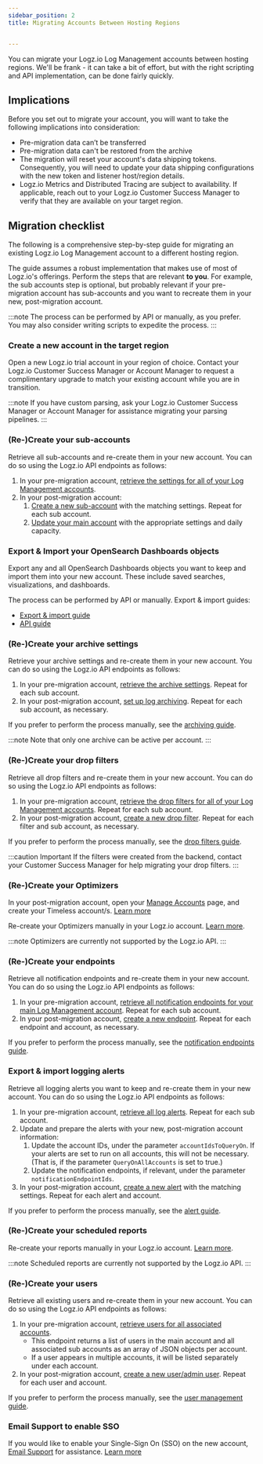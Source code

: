 ```yaml
---
sidebar_position: 2
title: Migrating Accounts Between Hosting Regions


---
```


You can migrate your Logz.io Log Management accounts between hosting regions. We'll be frank - it can take a bit of effort, but with the right scripting and API implementation, can be done fairly quickly.

## Implications

Before you set out to migrate your account, you will want to take the following implications into consideration:

* Pre-migration data can’t be transferred
* Pre-migration data can't be restored from the archive
* The migration will reset your account's data shipping tokens. Consequently, you will need to update your data shipping configurations with the new token and listener host/region details.
* Logz.io Metrics and Distributed Tracing are subject to availability. If applicable, reach out to your Logz.io Customer Success Manager to verify that they are available on your target region.




## Migration checklist

The following is a comprehensive step-by-step guide for migrating an existing Logz.io Log Management account to a different hosting region.

The guide assumes a robust implementation that makes use of most of Logz.io's offerings. Perform the steps that are relevant **to you**. For example, the sub accounts step is optional, but probably relevant if your pre-migration account has sub-accounts and you want to recreate them in your new, post-migration account.

:::note
The process can be performed by API or manually, as you prefer. You may also consider writing scripts to expedite the process.
:::




### Create a new account in the target region

Open a new Logz.io trial account in your region of choice. Contact your Logz.io Customer Success Manager or Account Manager to request a complimentary upgrade to match your existing account while you are in transition.

:::note
If you have custom parsing, ask your Logz.io Customer Success Manager or Account Manager for assistance migrating your parsing pipelines.
:::


### (Re-)Create your sub-accounts

Retrieve all sub-accounts and re-create them in your new account. You can do so using the Logz.io API endpoints as follows:

1. In your pre-migration account, [retrieve the settings for all of your Log Management accounts](https://docs.logz.io/api/#operation/getAllDetailedTimeBasedAccount).
2. In your post-migration account:
    1. [Create a new sub-account](https://docs.logz.io/api/#operation/createTimeBasedAccount) with the matching settings. Repeat for each sub account.
    2. [Update your main account](https://docs.logz.io/api/#operation/updateTimeBasedAccount) with the appropriate settings and daily capacity.



### Export & Import your OpenSearch Dashboards objects

Export any and all OpenSearch Dashboards objects you want to keep and import them into your new account. These include saved searches, visualizations, and dashboards.

The process can be performed by API or manually. Export & import guides:

* [Export & import guide](https://docs.logz.io/user-guide/logs/share-import-export)
* [API guide](https://docs.logz.io/api/#tag/Import-or-export-Kibana-objects)


### (Re-)Create your archive settings

Retrieve your archive settings and re-create them in your new account. You can do so using the Logz.io API endpoints as follows:

1. In your pre-migration account, [retrieve the archive settings](https://docs.logz.io/api/#operation/getSettingsForAccount). Repeat for each sub account.
2. In your post-migration account, [set up log archiving](https://docs.logz.io/api/#operation/createSettings). Repeat for each sub account, as necessary.

If you prefer to perform the process manually, see the [archiving guide](https://docs.logz.io/user-guide/archive-and-restore/configure-archiving.html).

:::note
Note that only one archive can be active per account.
:::


### (Re-)Create your drop filters

Retrieve all drop filters and re-create them in your new account. You can do so using the Logz.io API endpoints as follows:

1. In your pre-migration account, [retrieve the drop filters for all of your Log Management accounts](https://docs.logz.io/api/#operation/getAllForAccount). Repeat for each sub account.
2. In your post-migration account, [create a new drop filter](https://docs.logz.io/api/#operation/create). Repeat for each filter and sub account, as necessary.


If you prefer to perform the process manually, see the [drop filters guide](https://docs.logz.io/user-guide/accounts/drop-filters/).

:::caution Important
If the filters were created from the backend, contact your Customer Success Manager for help migrating your drop filters.
:::



### (Re-)Create your Optimizers

In your post-migration account, open your [Manage Accounts](https://app.logz.io/#/dashboard/settings/manage-accounts) page, and create your Timeless account/s. [Learn more](/user-guide/accounts/manage-the-main-account-and-sub-accounts.html#timeless)

Re-create your Optimizers manually in your Logz.io account. [Learn more](/user-guide/optimizers/configure-optimizers.html).

:::note
Optimizers are currently not supported by the Logz.io API.
:::

### (Re-)Create your endpoints

Retrieve all notification endpoints and re-create them in your new account. You can do so using the Logz.io API endpoints as follows:

1. In your pre-migration account, [retrieve all notification endpoints for your main Log Management account](https://docs.logz.io/api/#operation/getAllEndpoints). Repeat for each sub account.
2. In your post-migration account, [create a new endpoint](https://docs.logz.io/api/#tag/Manage-notification-endpoints). Repeat for each endpoint and account, as necessary.


If you prefer to perform the process manually, see the [notification endpoints guide](https://docs.logz.io/user-guide/integrations/endpoints.html).


### Export & import logging alerts

Retrieve all logging alerts you want to keep and re-create them in your new account.
You can do so using the Logz.io API endpoints as follows:

1. In your pre-migration account, [retrieve all log alerts](https://docs.logz.io/api/#operation/getAllAlerts). Repeat for each sub account.
2. Update and prepare the alerts with your new, post-migration account information:
    1. Update the account IDs, under the parameter `accountIdsToQueryOn`. If your alerts are set to run on all accounts, this will not be necessary. (That is, if the parameter `QueryOnAllAccounts` is set to true.)
    2. Update the notification endpoints, if relevant, under the parameter `notificationEndpointIds`.
3. In your post-migration account, [create a new alert](https://docs.logz.io/api/#operation/createAlert) with the matching settings. Repeat for each alert and account.

If you prefer to perform the process manually, see the [alert guide](https://docs.logz.io/user-guide/alerts/configure-an-alert.html).


### (Re-)Create your scheduled reports

Re-create your reports manually in your Logz.io account. [Learn more](/user-guide/reports/).

:::note
Scheduled reports are currently not supported by the Logz.io API.
:::

### (Re-)Create your users

Retrieve all existing users and re-create them in your new account.
You can do so using the Logz.io API endpoints as follows:

1. In your pre-migration account, [retrieve users for all associated accounts](https://docs.logz.io/api/#operation/listAllAccountUsers).
    * This endpoint returns a list of users in the main account and all associated sub accounts as an array of JSON objects per account.
    * If a user appears in multiple accounts, it will be listed separately under each account.
2. In your post-migration account, [create a new user/admin user](https://docs.logz.io/api/#operation/createUser). Repeat for each user and account.

If you prefer to perform the process manually, see the [user management guide](https://docs.logz.io/user-guide/users/).


### Email Support to enable SSO

If you would like to enable your Single-Sign On (SSO) on the new account, [Email Support](mailto:help@logz.io?subject=Requesting%20help%20enabling%20SSO%20following%20an%20account%20migration) for assistance. [Learn more](/user-guide/users/single-sign-on/)

